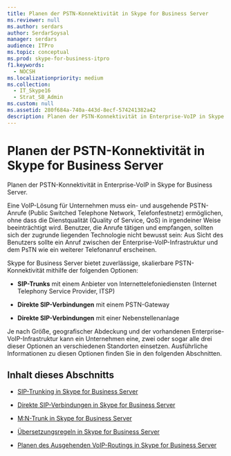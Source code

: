 ```yaml
---
title: Planen der PSTN-Konnektivität in Skype for Business Server
ms.reviewer: null
ms.author: serdars
author: SerdarSoysal
manager: serdars
audience: ITPro
ms.topic: conceptual
ms.prod: skype-for-business-itpro
f1.keywords:
  - NOCSH
ms.localizationpriority: medium
ms.collection:
  - IT_Skype16
  - Strat_SB_Admin
ms.custom: null
ms.assetid: 280f684a-740a-443d-8ecf-574241382a42
description: Planen der PSTN-Konnektivität in Enterprise-VoIP in Skype for Business Server.
---
```


# <a name="plan-for-pstn-connectivity-in-skype-for-business-server"></a>Planen der PSTN-Konnektivität in Skype for Business Server
 
Planen der PSTN-Konnektivität in Enterprise-VoIP in Skype for Business Server.
  
Eine VoIP-Lösung für Unternehmen muss ein- und ausgehende PSTN-Anrufe (Public Switched Telephone Network, Telefonfestnetz) ermöglichen, ohne dass die Dienstqualität (Quality of Service, QoS) in irgendeiner Weise beeinträchtigt wird. Benutzer, die Anrufe tätigen und empfangen, sollten sich der zugrunde liegenden Technologie nicht bewusst sein: Aus Sicht des Benutzers sollte ein Anruf zwischen der Enterprise-VoIP-Infrastruktur und dem PsTN wie ein weiterer Telefonanruf erscheinen.
  
Skype for Business Server bietet zuverlässige, skalierbare PSTN-Konnektivität mithilfe der folgenden Optionen:
  
- **SIP-Trunks** mit einem Anbieter von Internettelefoniediensten (Internet Telephony Service Provider, ITSP)
    
- **Direkte SIP-Verbindungen** mit einem PSTN-Gateway
    
- **Direkte SIP-Verbindungen** mit einer Nebenstellenanlage
    
Je nach Größe, geografischer Abdeckung und der vorhandenen Enterprise-VoIP-Infrastruktur kann ein Unternehmen eine, zwei oder sogar alle drei dieser Optionen an verschiedenen Standorten einsetzen. Ausführliche Informationen zu diesen Optionen finden Sie in den folgenden Abschnitten.
  
## <a name="in-this-section"></a>Inhalt dieses Abschnitts

- [SIP-Trunking in Skype for Business Server](sip-trunking.md)
    
- [Direkte SIP-Verbindungen in Skype for Business Server](direct-sip.md)
    
- [M:N-Trunk in Skype for Business Server](m-n-trunk.md)
    
- [Übersetzungsregeln in Skype for Business Server](translation-rules.md)
    
- [Planen des Ausgehenden VoIP-Routings in Skype for Business Server](outbound-voice-routing.md)
    

